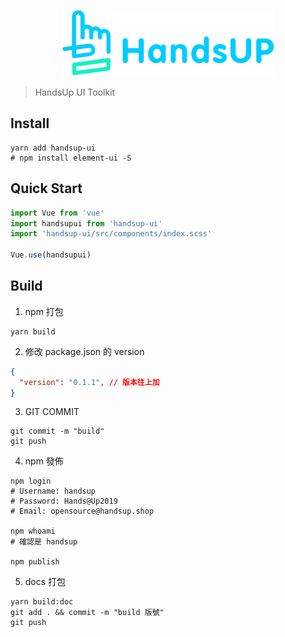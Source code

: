 <p align="center">
  <img src="/src/assets/handsup-logo.svg">
</p>

> HandsUp UI Toolkit

## Install
```shell
yarn add handsup-ui
# npm install element-ui -S
```

## Quick Start
```js
import Vue from 'vue'
import handsupui from 'handsup-ui'
import 'handsup-ui/src/components/index.scss'

Vue.use(handsupui)
```

## Build
1. npm 打包
```shell
yarn build
```
2. 修改 package.json  的 version
```json
{
  "version": "0.1.1", // 版本往上加
}
```
3. GIT COMMIT
```shell
git commit -m "build"
git push
```
4. npm 發佈
```shell
npm login
# Username: handsup
# Password: Hands@Up2019
# Email: opensource@handsup.shop

npm whoami
# 確認是 handsup

npm publish
```
5. docs 打包
```shell
yarn build:doc
git add . && commit -m "build 版號"
git push
```
